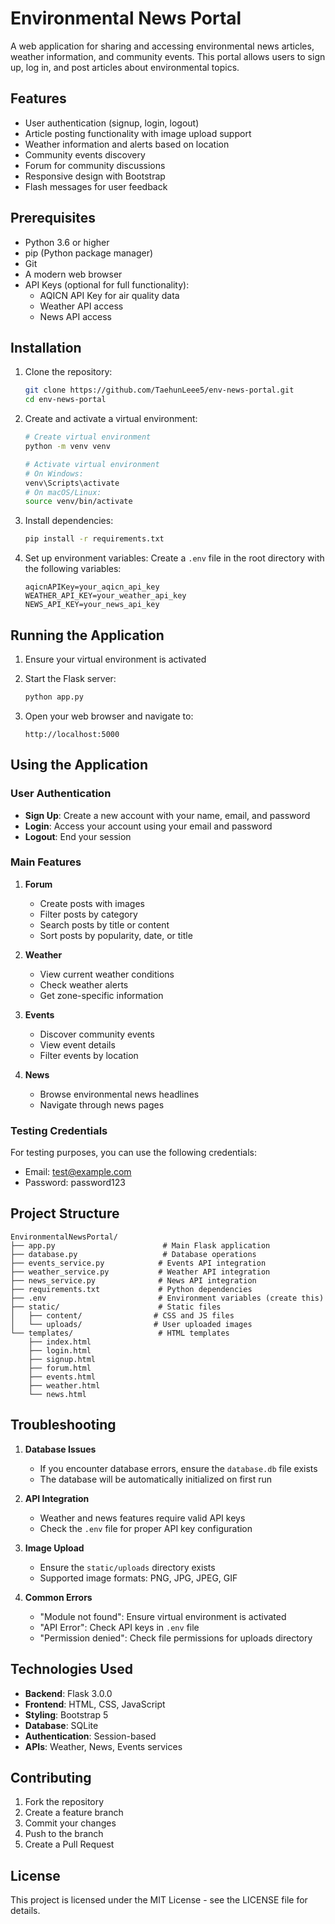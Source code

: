 # Environmental News Portal

A web application for sharing and accessing environmental news articles, weather information, and community events. This portal allows users to sign up, log in, and post articles about environmental topics.

## Features

- User authentication (signup, login, logout)
- Article posting functionality with image upload support
- Weather information and alerts based on location
- Community events discovery
- Forum for community discussions
- Responsive design with Bootstrap
- Flash messages for user feedback

## Prerequisites

- Python 3.6 or higher
- pip (Python package manager)
- Git
- A modern web browser
- API Keys (optional for full functionality):
  - AQICN API Key for air quality data
  - Weather API access
  - News API access

## Installation

1. Clone the repository:
   ```bash
   git clone https://github.com/TaehunLeee5/env-news-portal.git
   cd env-news-portal
   ```

2. Create and activate a virtual environment:
   ```bash
   # Create virtual environment
   python -m venv venv

   # Activate virtual environment
   # On Windows:
   venv\Scripts\activate
   # On macOS/Linux:
   source venv/bin/activate
   ```

3. Install dependencies:
   ```bash
   pip install -r requirements.txt
   ```

4. Set up environment variables:
   Create a `.env` file in the root directory with the following variables:
   ```
   aqicnAPIKey=your_aqicn_api_key
   WEATHER_API_KEY=your_weather_api_key
   NEWS_API_KEY=your_news_api_key
   ```

## Running the Application

1. Ensure your virtual environment is activated

2. Start the Flask server:
   ```bash
   python app.py
   ```

3. Open your web browser and navigate to:
   ```
   http://localhost:5000
   ```

## Using the Application

### User Authentication
- **Sign Up**: Create a new account with your name, email, and password
- **Login**: Access your account using your email and password
- **Logout**: End your session

### Main Features
1. **Forum**
   - Create posts with images
   - Filter posts by category
   - Search posts by title or content
   - Sort posts by popularity, date, or title

2. **Weather**
   - View current weather conditions
   - Check weather alerts
   - Get zone-specific information

3. **Events**
   - Discover community events
   - View event details
   - Filter events by location

4. **News**
   - Browse environmental news headlines
   - Navigate through news pages

### Testing Credentials
For testing purposes, you can use the following credentials:
- Email: test@example.com
- Password: password123

## Project Structure

```
EnvironmentalNewsPortal/
├── app.py                        # Main Flask application
├── database.py                   # Database operations
├── events_service.py            # Events API integration
├── weather_service.py           # Weather API integration
├── news_service.py              # News API integration
├── requirements.txt             # Python dependencies
├── .env                         # Environment variables (create this)
├── static/                      # Static files
│   ├── content/                # CSS and JS files
│   └── uploads/                # User uploaded images
└── templates/                   # HTML templates
    ├── index.html
    ├── login.html
    ├── signup.html
    ├── forum.html
    ├── events.html
    ├── weather.html
    └── news.html
```

## Troubleshooting

1. **Database Issues**
   - If you encounter database errors, ensure the `database.db` file exists
   - The database will be automatically initialized on first run

2. **API Integration**
   - Weather and news features require valid API keys
   - Check the `.env` file for proper API key configuration

3. **Image Upload**
   - Ensure the `static/uploads` directory exists
   - Supported image formats: PNG, JPG, JPEG, GIF

4. **Common Errors**
   - "Module not found": Ensure virtual environment is activated
   - "API Error": Check API keys in `.env` file
   - "Permission denied": Check file permissions for uploads directory

## Technologies Used

- **Backend**: Flask 3.0.0
- **Frontend**: HTML, CSS, JavaScript
- **Styling**: Bootstrap 5
- **Database**: SQLite
- **Authentication**: Session-based
- **APIs**: Weather, News, Events services

## Contributing

1. Fork the repository
2. Create a feature branch
3. Commit your changes
4. Push to the branch
5. Create a Pull Request

## License

This project is licensed under the MIT License - see the LICENSE file for details.

